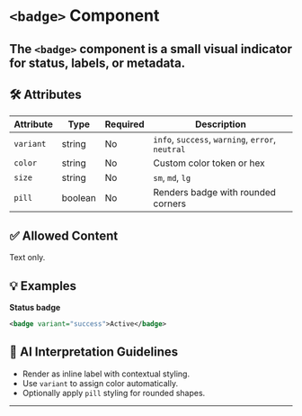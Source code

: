 # `<badge>` Component

The `<badge>` component is a small visual indicator for status, labels, or metadata.
---

## 🛠 Attributes
| Attribute | Type | Required | Description |
|-----------|------|----------|-------------|
| `variant` | string | No | `info`, `success`, `warning`, `error`, `neutral` |
| `color` | string | No | Custom color token or hex |
| `size` | string | No | `sm`, `md`, `lg` |
| `pill` | boolean | No | Renders badge with rounded corners |

## ✅ Allowed Content
Text only.

## 💡 Examples
**Status badge**
```xml
<badge variant="success">Active</badge>
```

## 🧩 AI Interpretation Guidelines
- Render as inline label with contextual styling.
- Use `variant` to assign color automatically.
- Optionally apply `pill` styling for rounded shapes.
---